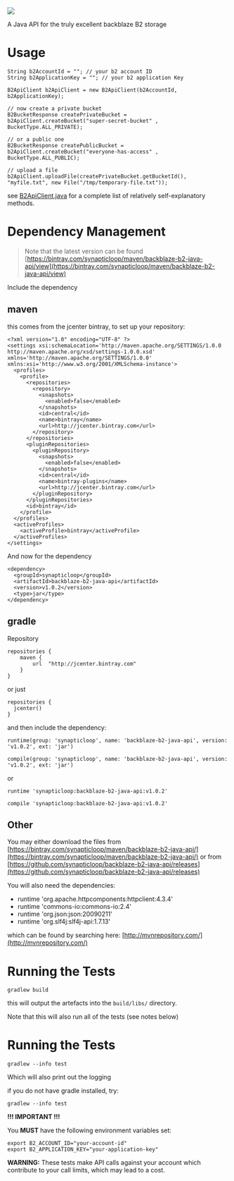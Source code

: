 <img src="https://travis-ci.org/synapticloop/backblaze-b2-java-api.svg?branch=master" />

A Java API for the truly excellent backblaze B2 storage

# Usage

```
String b2AccountId = ""; // your b2 account ID
String b2ApplicationKey = ""; // your b2 application Key

B2ApiClient b2ApiClient = new B2ApiClient(b2AccountId, b2ApplicationKey);

// now create a private bucket
B2BucketResponse createPrivateBucket = b2ApiClient.createBucket("super-secret-bucket" , BucketType.ALL_PRIVATE);

// or a public one
B2BucketResponse createPublicBucket = b2ApiClient.createBucket("everyone-has-access" , BucketType.ALL_PUBLIC);

// upload a file
b2ApiClient.uploadFile(createPrivateBucket.getBucketId(), "myfile.txt", new File("/tmp/temporary-file.txt"));
```

see [B2ApiClient.java](https://github.com/synapticloop/backblaze-b2-java-api/blob/master/src/main/java/synapticloop/b2/B2ApiClient.java) for a complete list of relatively self-explanatory methods.

# Dependency Management

> Note that the latest version can be found [https://bintray.com/synapticloop/maven/backblaze-b2-java-api/view](https://bintray.com/synapticloop/maven/backblaze-b2-java-api/view)

Include the dependency

## maven

this comes from the jcenter bintray, to set up your repository:

    <?xml version="1.0" encoding="UTF-8" ?>
    <settings xsi:schemaLocation='http://maven.apache.org/SETTINGS/1.0.0 http://maven.apache.org/xsd/settings-1.0.0.xsd' xmlns='http://maven.apache.org/SETTINGS/1.0.0' xmlns:xsi='http://www.w3.org/2001/XMLSchema-instance'>
      <profiles>
        <profile>
          <repositories>
            <repository>
              <snapshots>
                <enabled>false</enabled>
              </snapshots>
              <id>central</id>
              <name>bintray</name>
              <url>http://jcenter.bintray.com</url>
            </repository>
          </repositories>
          <pluginRepositories>
            <pluginRepository>
              <snapshots>
                <enabled>false</enabled>
              </snapshots>
              <id>central</id>
              <name>bintray-plugins</name>
              <url>http://jcenter.bintray.com</url>
            </pluginRepository>
          </pluginRepositories>
          <id>bintray</id>
        </profile>
      </profiles>
      <activeProfiles>
        <activeProfile>bintray</activeProfile>
      </activeProfiles>
    </settings>

And now for the dependency

    <dependency>
      <groupId>synapticloop</groupId>
      <artifactId>backblaze-b2-java-api</artifactId>
      <version>v1.0.2</version>
      <type>jar</type>
    </dependency>
 
 
## gradle

Repository

    repositories {
        maven {
            url  "http://jcenter.bintray.com" 
        }
    }
 
 or just
 
    repositories {
      jcenter()
    }

and then include the dependency:

    runtime(group: 'synapticloop', name: 'backblaze-b2-java-api', version: 'v1.0.2', ext: 'jar')

    compile(group: 'synapticloop', name: 'backblaze-b2-java-api', version: 'v1.0.2', ext: 'jar')
 
or 

    runtime 'synapticloop:backblaze-b2-java-api:v1.0.2'

    compile 'synapticloop:backblaze-b2-java-api:v1.0.2'
    
## Other

You may either download the files from [https://bintray.com/synapticloop/maven/backblaze-b2-java-api/](https://bintray.com/synapticloop/maven/backblaze-b2-java-api/) or from [https://github.com/synapticloop/backblaze-b2-java-api/releases](https://github.com/synapticloop/backblaze-b2-java-api/releases)

You will also need the dependencies:

 - runtime 'org.apache.httpcomponents:httpclient:4.3.4'
 - runtime 'commons-io:commons-io:2.4'
 - runtime 'org.json:json:20090211'
 - runtime 'org.slf4j:slf4j-api:1.7.13'

which can be found by searching here: [http://mvnrepository.com/](http://mvnrepository.com/)

# Running the Tests

`gradlew build`

this will output the artefacts into the `build/libs/` directory.

Note that this will also run all of the tests (see notes below)

# Running the Tests

`gradlew --info test`

Which will also print out the logging

if you do not have gradle installed, try:

`gradlew --info test`

**!!!   IMPORTANT   !!!** 

You **MUST** have the following environment variables set:

```
export B2_ACCOUNT_ID="your-account-id"
export B2_APPLICATION_KEY="your-application-key"
```

**WARNING:** These tests make API calls against your account which contribute to your call limits, which may lead to a cost.

